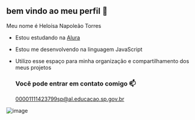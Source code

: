 ## bem vindo ao meu perfil 💜

Meu nome é Heloísa Napoleão Torres

- Estou estudando na [Alura](https://www.alura.com.br)
- Estou me desenvolvendo na linguagem JavaScript
- Utilizo esse espaço para minha organização e compartilhamento dos meus projetos

  ### Você pode entrar em contato comigo 📫

  00001111423799sp@al.educacao.sp.gov.br

![]()![image](https://github.com/user-attachments/assets/a6c17f98-22f0-45c5-99ba-36572ff97931)
